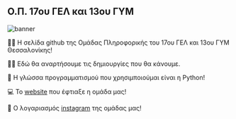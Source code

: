 ## Ο.Π. 17ου ΓΕΛ και 13ου ΓΥΜ

<img alt="banner" src="https://github.com/Omilos-Plhroforikis-17o-GEL-13o-GYM/.github/blob/main/profile/BANNER_GITHUB.png">

🙋‍♂️ Η σελίδα github της Ομάδας Πληροφορικής του 17ου ΓΕΛ και 13ου ΓΥΜ Θεσσαλονίκης!

👨‍💻 Εδώ θα αναρτήσουμε τις δημιουργίες που θα κάνουμε. 

🐍 Η γλώσσα προγραμματισμού που χρησιμποιούμαι είναι η Python!

💻 Το [website](https://iosifidi.wixsite.com/omada) που έφτιαξε η ομάδα μας!

📱 Ο λογαριασμός [instagram](https://www.instagram.com/17gel13/) της ομάδας μας!


